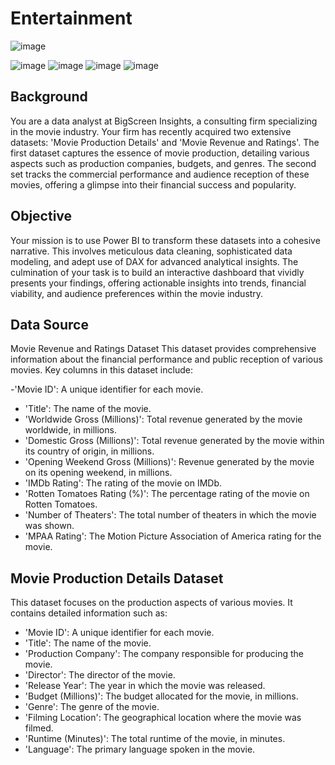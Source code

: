 # Entertainment
![image](https://github.com/gunjanjoshi-0798/Power-BI/assets/155617045/c6a8fc90-04d7-4148-9c05-1c44616fa1de)

![image](https://github.com/gunjanjoshi-0798/Power-BI/assets/155617045/ec51a7de-e1f8-4d4f-8601-c93fdbaea582)
![image](https://github.com/gunjanjoshi-0798/Power-BI/assets/155617045/6df517ac-42ff-46d5-b89f-0428c1212078)
![image](https://github.com/gunjanjoshi-0798/Power-BI/assets/155617045/e023d3ea-b7d8-4354-a5d9-7d126e637909)
![image](https://github.com/gunjanjoshi-0798/Power-BI/assets/155617045/f2a98346-4a3c-48cf-94cb-a120d8939d3f)






## Background

You are a data analyst at BigScreen Insights, a consulting firm specializing in the movie industry. Your firm has recently acquired two extensive datasets: 'Movie Production Details' and 'Movie Revenue and Ratings'. The first dataset captures the essence of movie production, detailing various aspects such as production companies, budgets, and genres. The second set tracks the commercial performance and audience reception of these movies, offering a glimpse into their financial success and popularity.
## Objective
Your mission is to use Power BI to transform these datasets into a cohesive narrative. This involves meticulous data cleaning, sophisticated data modeling, and adept use of DAX for advanced analytical insights. The culmination of your task is to build an interactive dashboard that vividly presents your findings, offering actionable insights into trends, financial viability, and audience preferences within the movie industry.

## Data Source

Movie Revenue and Ratings Dataset
This dataset provides comprehensive information about the financial performance and public reception of various movies. Key columns in this dataset include:

-'Movie ID': A unique identifier for each movie.
- 'Title': The name of the movie.
- 'Worldwide Gross (Millions)': Total revenue generated by the movie worldwide, in millions.
- 'Domestic Gross (Millions)': Total revenue generated by the movie within its country of origin, in millions.
- 'Opening Weekend Gross (Millions)': Revenue generated by the movie on its opening weekend, in millions.
- 'IMDb Rating': The rating of the movie on IMDb.
- 'Rotten Tomatoes Rating (%)': The percentage rating of the movie on Rotten Tomatoes.
- 'Number of Theaters': The total number of theaters in which the movie was shown.
- 'MPAA Rating': The Motion Picture Association of America rating for the movie.

## Movie Production Details Dataset

This dataset focuses on the production aspects of various movies. It contains detailed information such as:

- 'Movie ID': A unique identifier for each movie.
- 'Title': The name of the movie.
- 'Production Company': The company responsible for producing the movie.
- 'Director': The director of the movie.
- 'Release Year': The year in which the movie was released.
- 'Budget (Millions)': The budget allocated for the movie, in millions.
- 'Genre': The genre of the movie.
- 'Filming Location': The geographical location where the movie was filmed.
- 'Runtime (Minutes)': The total runtime of the movie, in minutes.
- 'Language': The primary language spoken in the movie.

